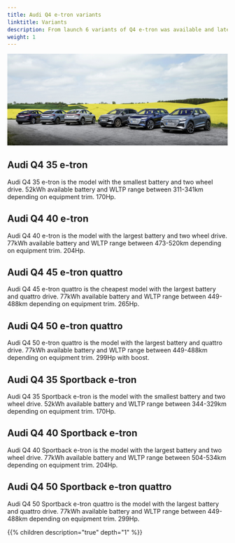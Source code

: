 ```yaml
---
title: Audi Q4 e-tron variants
linktitle: Variants
description: From launch 6 variants of Q4 e-tron was available and later more was added.
weight: 1
---
```




![Audi](variants1.jpg "Audi Q4 variants")

## Audi Q4 35 e-tron

Audi Q4 35 e-tron is the model with the smallest battery and two wheel drive. 52kWh available battery and WLTP range between 311-341km depending on equipment trim. 170Hp.

## Audi Q4 40 e-tron

Audi Q4 40 e-tron is the model with the largest battery and two wheel drive. 77kWh available battery and WLTP range between 473-520km depending on equipment trim. 204Hp.

## Audi Q4 45 e-tron quattro

Audi Q4 45 e-tron quattro is the cheapest model with the largest battery and quattro drive. 77kWh available battery and WLTP range between 449-488km depending on equipment trim. 265Hp.

## Audi Q4 50 e-tron quattro

Audi Q4 50 e-tron quattro is the model with the largest battery and quattro drive. 77kWh available battery and WLTP range between 449-488km depending on equipment trim. 299Hp with boost.

## Audi Q4 35 Sportback e-tron

Audi Q4 35 Sportback e-tron is the model with the smallest battery and two wheel drive. 52kWh available battery and WLTP range between 344-329km depending on equipment trim. 170Hp.

## Audi Q4 40 Sportback e-tron

Audi Q4 40 Sportback e-tron is the model with the largest battery and two wheel drive. 77kWh available battery and WLTP range between 504-534km depending on equipment trim. 204Hp.

## Audi Q4 50 Sportback e-tron quattro

Audi Q4 50 Sportback e-tron quattro is the model with the largest battery and quattro drive. 77kWh available battery and WLTP range between 449-488km depending on equipment trim. 299Hp.


{{% children description="true" depth="1" %}}
